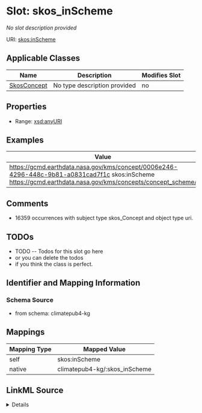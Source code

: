 

# Slot: skos_inScheme


_No slot description provided_





URI: [skos:inScheme](http://www.w3.org/2004/02/skos/core#inScheme)



<!-- no inheritance hierarchy -->





## Applicable Classes

| Name | Description | Modifies Slot |
| --- | --- | --- |
| [SkosConcept](../classes/SkosConcept.md) | No type description provided |  no  |







## Properties

* Range: [xsd:anyURI](xsd:anyURI)






## Examples

| Value |
| --- |
| https://gcmd.earthdata.nasa.gov/kms/concept/0006e246-4296-448c-9b81-a0831cad7f1c skos:inScheme https://gcmd.earthdata.nasa.gov/kms/concepts/concept_scheme/ |

## Comments

* 16359 occurrences with subject type skos_Concept and object type uri.

## TODOs

* TODO -- Todos for this slot go here
* or you can delete the todos
* if you think the class is perfect.

## Identifier and Mapping Information







### Schema Source


* from schema: climatepub4-kg




## Mappings

| Mapping Type | Mapped Value |
| ---  | ---  |
| self | skos:inScheme |
| native | climatepub4-kg/:skos_inScheme |




## LinkML Source

<details>
```yaml
name: skos_inScheme
description: No slot description provided
todos:
- TODO -- Todos for this slot go here
- or you can delete the todos
- if you think the class is perfect.
comments:
- 16359 occurrences with subject type skos_Concept and object type uri.
examples:
- value: https://gcmd.earthdata.nasa.gov/kms/concept/0006e246-4296-448c-9b81-a0831cad7f1c
    skos:inScheme https://gcmd.earthdata.nasa.gov/kms/concepts/concept_scheme/
from_schema: climatepub4-kg
rank: 1000
slot_uri: skos:inScheme
alias: skos_inScheme
domain_of:
- skos_Concept
range: uri

```
</details>
